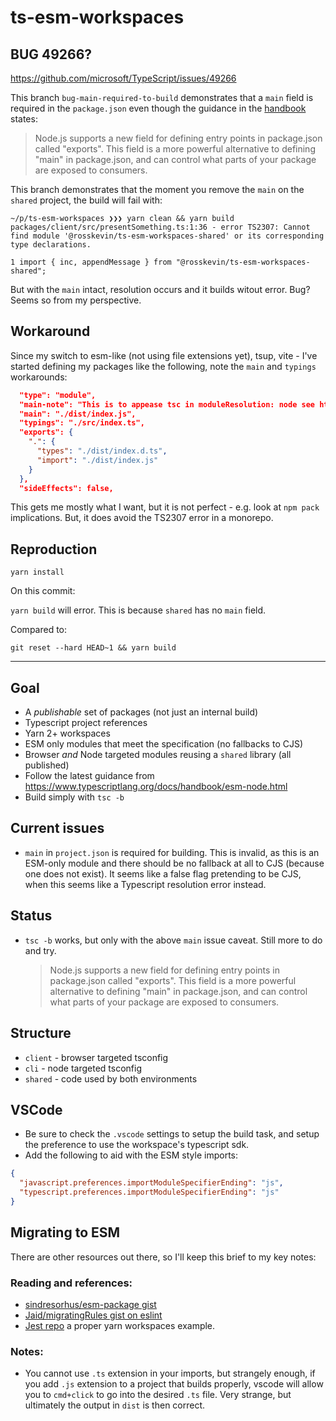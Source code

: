 # ts-esm-workspaces

## BUG 49266?

https://github.com/microsoft/TypeScript/issues/49266

This branch `bug-main-required-to-build` demonstrates that a `main` field is required in the `package.json` even though the guidance in the [handbook](https://www.typescriptlang.org/docs/handbook/esm-node.html) states:

> Node.js supports a new field for defining entry points in package.json called "exports". This field is a more powerful alternative to defining "main" in package.json, and can control what parts of your package are exposed to consumers.

This branch demonstrates that the moment you remove the `main` on the `shared` project, the build will fail with:

```
~/p/ts-esm-workspaces ❯❯❯ yarn clean && yarn build
packages/client/src/presentSomething.ts:1:36 - error TS2307: Cannot find module '@rosskevin/ts-esm-workspaces-shared' or its corresponding type declarations.

1 import { inc, appendMessage } from "@rosskevin/ts-esm-workspaces-shared";
```

But with the `main` intact, resolution occurs and it builds witout error. Bug? Seems so from my perspective.

## Workaround

Since my switch to esm-like (not using file extensions yet), tsup, vite - I've started defining my packages like the following, note the `main` and `typings` workarounds:

```json
  "type": "module",
  "main-note": "This is to appease tsc in moduleResolution: node see https://github.com/rosskevin/ts-esm-workspaces/tree/bug-main-required-to-build ",
  "main": "./dist/index.js",
  "typings": "./src/index.ts",
  "exports": {
    ".": {
      "types": "./dist/index.d.ts",
      "import": "./dist/index.js"
    }
  },
  "sideEffects": false,
```

This gets me mostly what I want, but it is not perfect - e.g. look at `npm pack` implications.  But, it does avoid the TS2307 error in a monorepo.

## Reproduction

`yarn install`

On this commit:

`yarn build` will error. This is because `shared` has no `main` field.

Compared to:

`git reset --hard HEAD~1 && yarn build`

---

## Goal

- A _publishable_ set of packages (not just an internal build)
- Typescript project references
- Yarn 2+ workspaces
- ESM only modules that meet the specification (no fallbacks to CJS)
- Browser _and_ Node targeted modules reusing a `shared` library (all published)
- Follow the latest guidance from https://www.typescriptlang.org/docs/handbook/esm-node.html
- Build simply with `tsc -b`

## Current issues

- `main` in `project.json` is required for building. This is invalid, as this is an ESM-only module and there should be no fallback at all to CJS (because one does not exist). It seems like a false flag pretending to be CJS, when this seems like a Typescript resolution error instead.

## Status

- `tsc -b` works, but only with the above `main` issue caveat. Still more to do and try.
  > Node.js supports a new field for defining entry points in package.json called "exports". This field is a more powerful alternative to defining "main" in package.json, and can control what parts of your package are exposed to consumers.

## Structure

- `client` - browser targeted tsconfig
- `cli` - node targeted tsconfig
- `shared` - code used by both environments

## VSCode

- Be sure to check the `.vscode` settings to setup the build task, and setup the preference to use the workspace's typescript sdk.
- Add the following to aid with the ESM style imports:

```json
{
  "javascript.preferences.importModuleSpecifierEnding": "js",
  "typescript.preferences.importModuleSpecifierEnding": "js"
}
```

## Migrating to ESM

There are other resources out there, so I'll keep this brief to my key notes:

### Reading and references:

- [sindresorhus/esm-package gist](https://gist.github.com/sindresorhus/a39789f98801d908bbc7ff3ecc99d99c)
- [Jaid/migratingRules gist on eslint](https://gist.github.com/Jaid/164668c0151ae09d2bc81be78a203dd5)
- [Jest repo](https://github.com/facebook/jest/blob/main/package.json) a proper yarn workspaces example.

### Notes:

- You cannot use `.ts` extension in your imports, but strangely enough, if you add `.js` extension to a project that builds properly, vscode will allow you to `cmd+click` to go into the desired `.ts` file. Very strange, but ultimately the output in `dist` is then correct.
